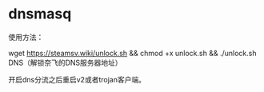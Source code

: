 # dnsmasq
使用方法：

wget https://steamsv.wiki/unlock.sh && chmod +x unlock.sh && ./unlock.sh DNS（解锁奈飞的DNS服务器地址）

开启dns分流之后重启v2或者trojan客户端。
